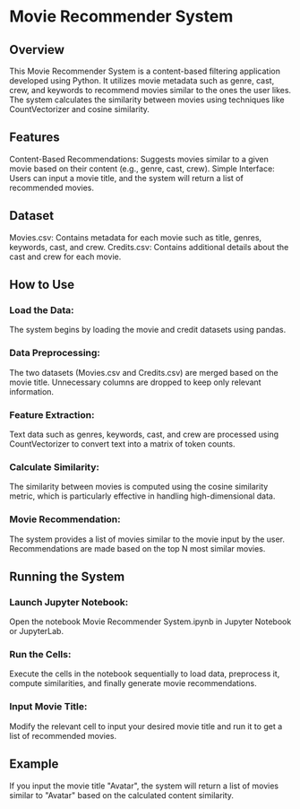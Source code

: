 # Movie Recommender System

## Overview
This Movie Recommender System is a content-based filtering application developed using Python. It utilizes movie metadata such as genre, cast, crew, and keywords to recommend movies similar to the ones the user likes. The system calculates the similarity between movies using techniques like CountVectorizer and cosine similarity.

## Features
Content-Based Recommendations: Suggests movies similar to a given movie based on their content (e.g., genre, cast, crew).
Simple Interface: Users can input a movie title, and the system will return a list of recommended movies.

## Dataset
Movies.csv: Contains metadata for each movie such as title, genres, keywords, cast, and crew.
Credits.csv: Contains additional details about the cast and crew for each movie.

## How to Use
### Load the Data:
The system begins by loading the movie and credit datasets using pandas.

### Data Preprocessing:
The two datasets (Movies.csv and Credits.csv) are merged based on the movie title.
Unnecessary columns are dropped to keep only relevant information.

### Feature Extraction:
Text data such as genres, keywords, cast, and crew are processed using CountVectorizer to convert text into a matrix of token counts.

### Calculate Similarity:
The similarity between movies is computed using the cosine similarity metric, which is particularly effective in handling high-dimensional data.

### Movie Recommendation:
The system provides a list of movies similar to the movie input by the user.
Recommendations are made based on the top N most similar movies.

## Running the System
### Launch Jupyter Notebook:
Open the notebook Movie Recommender System.ipynb in Jupyter Notebook or JupyterLab.

### Run the Cells:
Execute the cells in the notebook sequentially to load data, preprocess it, compute similarities, and finally generate movie recommendations.

### Input Movie Title:
Modify the relevant cell to input your desired movie title and run it to get a list of recommended movies.

## Example
If you input the movie title "Avatar", the system will return a list of movies similar to "Avatar" based on the calculated content similarity.
